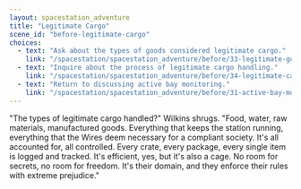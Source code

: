 ```yaml
---
layout: spacestation_adventure
title: "Legitimate Cargo"
scene_id: "before-legitimate-cargo"
choices:
  - text: "Ask about the types of goods considered legitimate cargo."
    link: "/spacestation/spacestation_adventure/before/33-legitimate-goods-types"
  - text: "Inquire about the process of legitimate cargo handling."
    link: "/spacestation/spacestation_adventure/before/34-legitimate-cargo-handling"
  - text: "Return to discussing active bay monitoring."
    link: "/spacestation/spacestation_adventure/before/31-active-bay-monitoring"
---
```


"The types of legitimate cargo handled?" Wilkins shrugs. "Food, water, raw materials, manufactured goods. Everything that keeps the station running, everything that the Wires deem necessary for a compliant society. It's all accounted for, all controlled. Every crate, every package, every single item is logged and tracked. It's efficient, yes, but it's also a cage. No room for secrets, no room for freedom. It's their domain, and they enforce their rules with extreme prejudice."
